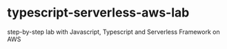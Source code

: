 # typescript-serverless-aws-lab
step-by-step lab with Javascript, Typescript and Serverless Framework on AWS
